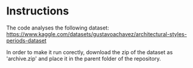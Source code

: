 # Instructions

The code analyses the following dataset: https://www.kaggle.com/datasets/gustavoachavez/architectural-styles-periods-dataset

In order to make it run corectly, download the zip of the dataset as 'archive.zip' and place it in the parent folder of the repository.

